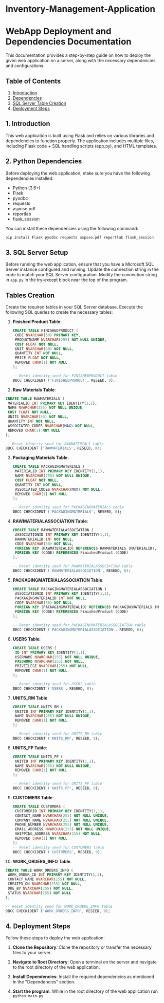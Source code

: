 # Inventory-Management-Application

# WebApp Deployment and Dependencies Documentation

This documentation provides a step-by-step guide on how to deploy the given web application on a server, along with the necessary dependencies and configurations.

## Table of Contents
1. [Introduction](#introduction)
2. [Dependencies](#dependencies)
3. [SQL Server Table Creation](#sql-server-setup)
4. [Deployment Steps](#deployment-steps)

## 1. Introduction<a name="introduction"></a>
This web application is built using Flask and relies on various libraries and dependencies to function properly. The application includes multiple files, including Flask code + SQL handling scripts (app.py), and HTML templates.

## 2. Python Dependencies<a name="dependencies"></a>
Before deploying the web application, make sure you have the following dependencies installed:

- Python (3.6+)
- Flask
- pyodbc
- requests
- aspose.pdf
- reportlab
- flask_session

You can install these dependencies using the following command:
```bash
pip install Flask pyodbc requests aspose.pdf reportlab flask_session
```

## 3. SQL Server Setup<a name="sql-server-setup"></a>
Before running the web application, ensure that you have a Microsoft SQL Server instance configured and running. Update the connection string in the code to match your SQL Server configuration. Modify the connection string in  `app.py` in the try-except block near the top of the program.

## Tables Creation
Create the required tables in your SQL Server database. Execute the following SQL queries to create the necessary tables:

1. **Finished Product Table**:

   ```sql
   CREATE TABLE FINISHEDPRODUCT (
    CODE NVARCHAR(50) PRIMARY KEY,
    PRODUCTNAME NVARCHAR(255) NOT NULL UNIQUE,
    COST FLOAT NOT NULL,
    UNIT NVARCHAR(50) NOT NULL,
    QUANTITY INT NOT NULL,
    PRICE FLOAT NOT NULL,
    REMOVED CHAR(1) NOT NULL
   );
   
   -- Reset identity seed for FINISHEDPRODUCT table
   DBCC CHECKIDENT ('FINISHEDPRODUCT', RESEED, 0);
   ```

  2. **Raw Materials Table**:

   ```sql
   CREATE TABLE RAWMATERIALS (
    MATERIALID INT PRIMARY KEY IDENTITY(1,1),
    NAME NVARCHAR(255) NOT NULL UNIQUE,
    COST FLOAT NOT NULL,
    UNITS NVARCHAR(50) NOT NULL,
    QUANTITY INT NOT NULL,
    ASSOCIATED_CODES NVARCHAR(MAX) NOT NULL,
    REMOVED CHAR(1) NOT NULL
   );

   -- Reset identity seed for RAWMATERIALS table
   DBCC CHECKIDENT ('RAWMATERIALS', RESEED, 0);
   ```

3. **Packaging Materials Table**:

   ```sql
   CREATE TABLE PACKAGINGMATERIALS (
    MATERIALID INT PRIMARY KEY IDENTITY(1,1),
    NAME NVARCHAR(255) NOT NULL UNIQUE,
    COST FLOAT NOT NULL,
    QUANTITY INT NOT NULL,
    ASSOCIATED_CODES NVARCHAR(MAX) NOT NULL,
    REMOVED CHAR(1) NOT NULL
   );
   
   -- Reset identity seed for PACKAGINGMATERIALS table
   DBCC CHECKIDENT ('PACKAGINGMATERIALS', RESEED, 0);
   ```

4. **RAWMATERIALASSOCIATION Table**:

   ```sql
   CREATE TABLE RAWMATERIALASSOCIATION (
    ASSOCIATIONID INT PRIMARY KEY IDENTITY(1,1),
    RAWMATERIALID INT NOT NULL,
    CODE NVARCHAR(50) NOT NULL,
    FOREIGN KEY (RAWMATERIALID) REFERENCES RAWMATERIALS (MATERIALID),
    FOREIGN KEY (CODE) REFERENCES FinishedProduct (CODE)
   );
   
   -- Reset identity seed for RAWMATERIALASSOCIATION table
   DBCC CHECKIDENT ('RAWMATERIALASSOCIATION', RESEED, 0);
   ```

5. **PACKAGINGMATERIALASSOCIATION Table**:

   ```sql
   CREATE TABLE PACKAGINGMATERIALASSOCIATION (
    ASSOCIATIONID INT PRIMARY KEY IDENTITY(1,1),
    PACKAGINGMATERIALID INT NOT NULL,
    CODE NVARCHAR(50) NOT NULL,
    FOREIGN KEY (PACKAGINGMATERIALID) REFERENCES PACKAGINGMATERIALS (MATERIALID),
    FOREIGN KEY (CODE) REFERENCES FinishedProduct (CODE)
   );
   
   -- Reset identity seed for PACKAGINGMATERIALASSOCIATION table
   DBCC CHECKIDENT ('PACKAGINGMATERIALASSOCIATION', RESEED, 0);
   ```

6. **USERS Table**:

   ```sql
   CREATE TABLE USERS (
    ID INT PRIMARY KEY IDENTITY(1,1),
    USERNAME NVARCHAR(255) NOT NULL UNIQUE,
    PASSWORD NVARCHAR(255) NOT NULL,
    PRIVEILEGE NVARCHAR(255) NOT NULL,
    REMOVED CHAR(1) NOT NULL
   );
   
   -- Reset identity seed for USERS table
   DBCC CHECKIDENT ('USERS', RESEED, 0);
   ```

7. **UNITS_RM Table**:

   ```sql
   CREATE TABLE UNITS_RM (
    UNITID INT PRIMARY KEY IDENTITY(1,1),
    NAME NVARCHAR(255) NOT NULL UNIQUE,
    REMOVED CHAR(1) NOT NULL
   );
   
   -- Reset identity seed for UNITS_RM table
   DBCC CHECKIDENT ('UNITS_RM', RESEED, 0);
   ```

8. **UNITS_FP Table**:

   ```sql
   CREATE TABLE UNITS_FP (
    UNITID INT PRIMARY KEY IDENTITY(1,1),
    NAME NVARCHAR(255) NOT NULL UNIQUE,
    REMOVED CHAR(1) NOT NULL
   );

   -- Reset identity seed for UNITS_FP table
   DBCC CHECKIDENT ('UNITS_FP', RESEED, 0);
   ```

9. **CUSTOMERS Table**:

   ```sql
   CREATE TABLE CUSTOMERS (
    CUSTOMERID INT PRIMARY KEY IDENTITY(1,1),
    CONTACT_NAME NVARCHAR(255) NOT NULL UNIQUE,
    COMPANY_NAME NVARCHAR(255) NOT NULL UNIQUE,
    PHONE_NUMBER NVARCHAR(255) NOT NULL UNIQUE,
    EMAIL_ADDRESS NVARCHAR(255) NOT NULL UNIQUE,
    SHIPPING_ADDRESS NVARCHAR(255) NOT NULL,
    REMOVED CHAR(1) NOT NULL
   );
   -- Reset identity seed for CUSTOMERS table
   DBCC CHECKIDENT ('CUSTOMERS', RESEED, 0);
   ```
   
10. **WORK_ORDERS_INFO Table**:

   ```sql
   CREATE TABLE WORK_ORDERS_INFO (
    WORK_ORDER_ID INT PRIMARY KEY IDENTITY(1,1),
    CONTACT_NAME NVARCHAR(255) NOT NULL,
    CREATED_ON NVARCHAR(255) NOT NULL,
    DUE_BY NVARCHAR(255) NOT NULL,
    STATUS NVARCHAR(255) NOT NULL
   );

   -- Reset identity seed for WORK_ORDERS_INFO table
   DBCC CHECKIDENT ('WORK_ORDERS_INFO', RESEED, 0);
   ```

## 4. Deployment Steps<a name="deployment-steps"></a>
Follow these steps to deploy the web application:

1. **Clone the Repository**: Clone the repository or transfer the necessary files to your server.

2. **Navigate to Root Directory**: Open a terminal on the server and navigate to the root directory of the web application.

3. **Install Dependencies**: Install the required dependencies as mentioned in the "Dependencies" section.

4. **Start the program**: While in the root directory of the web application run ```python main.py```
